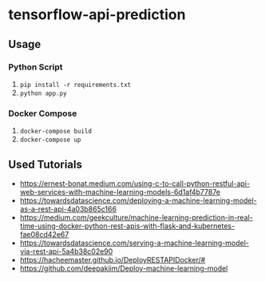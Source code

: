 # tensorflow-api-prediction

## Usage
### Python Script
1. `pip install -r requirements.txt`
2. `python app.py`

### Docker Compose
1. `docker-compose build`
2. `docker-compose up`

## Used Tutorials
- https://ernest-bonat.medium.com/using-c-to-call-python-restful-api-web-services-with-machine-learning-models-6d1af4b7787e
- https://towardsdatascience.com/deploying-a-machine-learning-model-as-a-rest-api-4a03b865c166
- https://medium.com/geekculture/machine-learning-prediction-in-real-time-using-docker-python-rest-apis-with-flask-and-kubernetes-fae08cd42e67
- https://towardsdatascience.com/serving-a-machine-learning-model-via-rest-api-5a4b38c02e90
- https://hacheemaster.github.io/DeployRESTAPIDocker/#
- https://github.com/deepakiim/Deploy-machine-learning-model